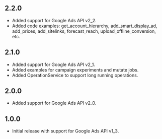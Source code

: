 ## 2.2.0
*   Added support for Google Ads API v2_2.
*   Added code examples: get_account_hierarchy, add_smart_display_ad, add_prices,
    add_sitelinks, forecast_reach, upload_offline_conversion, etc.

## 2.1.0
*   Added support for Google Ads API v2_1.
*   Added examples for campaign experiments and mutate jobs.
*   Added OperationService to support long running operations.

## 2.0.0
*   Added support for Google Ads API v2_0.

## 1.0.0
*   Initial release with support for Google Ads API v1_3.
